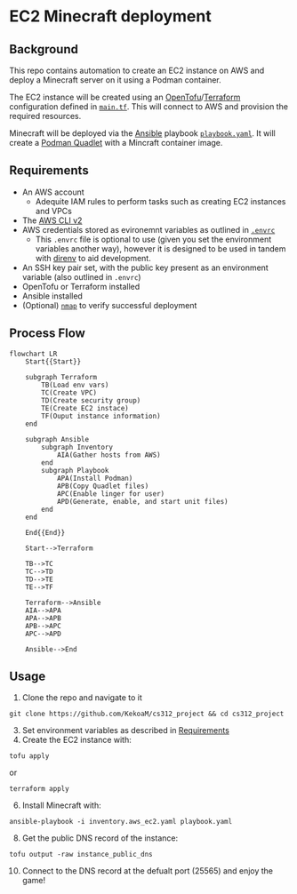 # EC2 Minecraft deployment

## Background

This repo contains automation to create an EC2 instance on AWS and deploy a Minecraft server on it using a Podman container.

The EC2 instance will be created using an [OpenTofu](https://opentofu.org/)/[Terraform](https://www.terraform.io/) configuration defined in [`main.tf`](./main.tf). This will connect to AWS and provision the required resources.

Minecraft will be deployed via the [Ansible](https://www.ansible.com/) playbook [`playbook.yaml`](./playbook.yaml). It will create a [Podman Quadlet](https://docs.podman.io/en/latest/markdown/podman-systemd.unit.5.html) with a Mincraft container image.

## Requirements

- An AWS account
    - Adequite IAM rules to perform tasks such as creating EC2 instances and VPCs
- The [AWS CLI v2](https://docs.aws.amazon.com/cli/latest/userguide/getting-started-install.html)
- AWS credentials stored as evironemnt variables as outlined in [`.envrc`](./.envrc)
    - This `.envrc` file is optional to use (given you set the environment variables another way), however it is designed to be used in tandem with [direnv](https://direnv.net/) to aid development.
- An SSH key pair set, with the public key present as an environment variable (also outlined in `.envrc`)
- OpenTofu or Terraform installed
- Ansible installed
- (Optional) [`nmap`](https://nmap.org/) to verify successful deployment

## Process Flow

```mermaid
flowchart LR
    Start{{Start}}

    subgraph Terraform
        TB(Load env vars)
        TC(Create VPC)
        TD(Create security group)
        TE(Create EC2 instace)
        TF(Ouput instance information)
    end

    subgraph Ansible
        subgraph Inventory
            AIA(Gather hosts from AWS)
        end
        subgraph Playbook
            APA(Install Podman)
            APB(Copy Quadlet files)
            APC(Enable linger for user)
            APD(Generate, enable, and start unit files)
        end
    end
    
    End{{End}}
    
    Start-->Terraform

    TB-->TC
    TC-->TD
    TD-->TE
    TE-->TF

    Terraform-->Ansible
    AIA-->APA
    APA-->APB
    APB-->APC
    APC-->APD

    Ansible-->End

```

## Usage

1. Clone the repo and navigate to it
```
git clone https://github.com/KekoaM/cs312_project && cd cs312_project
```
3. Set environment variables as described in [Requirements](#requirements)
4. Create the EC2 instance with:
```
tofu apply
```
or
```
terraform apply
```
6. Install Minecraft with:
```
ansible-playbook -i inventory.aws_ec2.yaml playbook.yaml
```
8. Get the public DNS record of the instance:
```
tofu output -raw instance_public_dns
```
10. Connect to the DNS record at the defualt port (25565) and enjoy the game!


